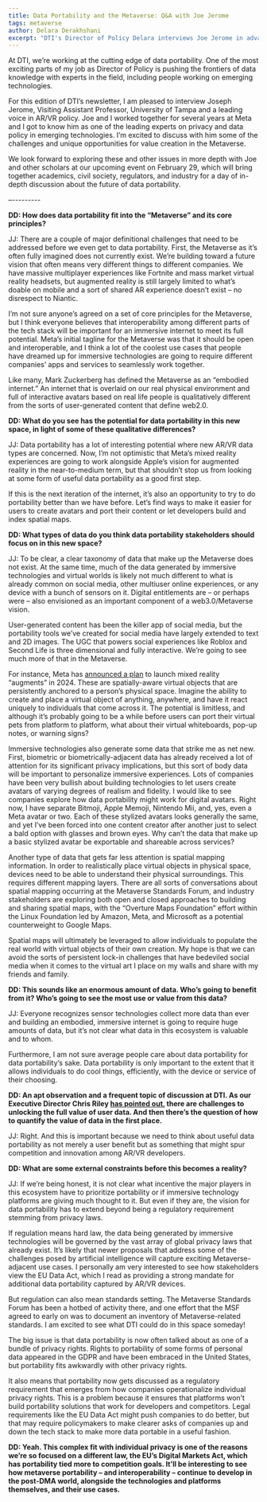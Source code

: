```yaml
---
title: Data Portability and the Metaverse: Q&A with Joe Jerome
tags: metaverse
author: Delara Derakhshani
excerpt: "DTI's Director of Policy Delara interviews Joe Jerome in advance of DTI's future event showcasing Joe and other scholars writing on portability."
---
```


At DTI, we’re working at the cutting edge of data portability. One of the most exciting parts of my job as Director of Policy is pushing the frontiers of data knowledge with experts in the field, including people working on emerging technologies.

For this edition of DTI’s newsletter, I am pleased to interview Joseph Jerome, Visiting Assistant Professor, University of Tampa and a leading voice in AR/VR policy. Joe and I worked together for several years at Meta and I got to know him as one of the leading experts on privacy and data policy in emerging technologies. I’m excited to discuss with him some of the challenges and unique opportunities for value creation in the Metaverse.

We look forward to exploring these and other issues in more depth with Joe and other scholars at our upcoming event on February 29, which will bring together academics, civil society, regulators, and industry for a day of in-depth discussion about the future of data portability.

–---------

**DD: How does data portability fit into the “Metaverse” and its core principles?**

JJ: There are a couple of major definitional challenges that need to be addressed before we even get to data portability. First, the Metaverse as it’s often fully imagined does not currently exist. We’re building toward a future vision that often means very different things to different companies. We have massive multiplayer experiences like Fortnite and mass market virtual reality headsets, but augmented reality is still largely limited to what’s doable on mobile and a sort of shared AR experience doesn’t exist – no disrespect to Niantic. 

I’m not sure anyone’s agreed on a set of core principles for the Metaverse, but I think everyone believes that interoperability among different parts of the tech stack will be important for an immersive internet to meet its full potential. Meta’s initial tagline for the Metaverse was that it should be open and interoperable, and I think a lot of the coolest use cases that people have dreamed up for immersive technologies are going to require different companies’ apps and services to seamlessly work together. 

Like many, Mark Zuckerberg has defined the Metaverse as an “embodied internet.” An internet that is overlaid on our real physical environment and full of interactive avatars based on real life people is qualitatively different from the sorts of user-generated content that define web2.0. 

**DD: What do you see has the potential for data portability in this new space, in light of some of these qualitative differences?**

JJ: Data portability has a lot of interesting potential where new AR/VR data types are concerned. Now, I’m not optimistic that Meta’s mixed reality experiences are going to work alongside Apple’s vision for augmented reality in the near-to-medium term, but that shouldn’t stop us from looking at some form of useful data portability as a good first step. 

If this is the next iteration of the internet, it’s also an opportunity to try to do portability better than we have before. Let’s find ways to make it easier for users to create avatars and port their content or let developers build and index spatial maps.

**DD: What types of data do you think data portability stakeholders should focus on in this new space?**

JJ: To be clear, a clear taxonomy of data that make up the Metaverse does not exist. At the same time, much of the data generated by immersive technologies and virtual worlds is likely not much different to what is already common on social media, other multiuser online experiences, or any device with a bunch of sensors on it. Digital entitlements are – or perhaps were – also envisioned as an important component of a web3.0/Metaverse vision. 

User-generated content has been the killer app of social media, but the portability tools we’ve created for social media have largely extended to text and 2D images. The UGC that powers social experiences like Roblox and Second Life is three dimensional and fully interactive. We’re going to see much more of that in the Metaverse. 

For instance, Meta has [announced a plan](https://www.uploadvr.com/quest-3-augments/) to launch mixed reality “augments” in 2024. These are spatially-aware virtual objects that are persistently anchored to a person’s physical space. Imagine the ability to create and place a virtual object of anything, anywhere, and have it react uniquely to individuals that come across it. The potential is limitless, and although it’s probably going to be a while before users can port their virtual pets from platform to platform, what about their virtual whiteboards, pop-up notes, or warning signs?

Immersive technologies also generate some data that strike me as net new. First, biometric or biometrically-adjacent data has already received a lot of attention for its significant privacy implications, but this sort of body data will be important to personalize immersive experiences. Lots of companies have been very bullish about building technologies to let users create avatars of varying degrees of realism and fidelity. I would like to see companies explore how data portability might work for digital avatars. Right now, I have separate Bitmoji, Apple Memoji, Nintendo Mii, and, yes, even a Meta avatar or two. Each of these stylized avatars looks generally the same, and yet I’ve been forced into one content creator after another just to select a bald option with glasses and brown eyes. Why can’t the data that make up a basic stylized avatar be exportable and shareable across services? 

Another type of data that gets far less attention is spatial mapping information. In order to realistically place virtual objects in physical space, devices need to be able to understand their physical surroundings. This requires different mapping layers. There are all sorts of conversations about spatial mapping occurring at the Metaverse Standards Forum, and industry stakeholders are exploring both open and closed approaches to building and sharing spatial maps, with the “Overture Maps Foundation” effort within the Linux Foundation led by Amazon, Meta, and Microsoft as a potential counterweight to Google Maps.

Spatial maps will ultimately be leveraged to allow individuals to populate the real world with virtual objects of their own creation. My hope is that we can avoid the sorts of persistent lock-in challenges that have bedeviled social media when it comes to the virtual art I place on my walls and share with my friends and family.

**DD: This sounds like an enormous amount of data. Who’s going to benefit from it? Who’s going to see the most use or value from this data?**

JJ: Everyone recognizes sensor technologies collect more data than ever and building an embodied, immersive internet is going to require huge amounts of data, but it’s not clear what data in this ecosystem is valuable and to whom. 

Furthermore, I am not sure average people care about data portability for data portability’s sake. Data portability is only important to the extent that it allows individuals to do cool things, efficiently, with the device or service of their choosing. 

**DD: An apt observation and a frequent topic of discussion at DTI. As our Executive Director Chris Riley [has pointed out](https://dtinit.org/blog/2023/07/01/measure-the-value), there are challenges to unlocking the full value of user data. And then there’s the question of how to quantify the value of data in the first place.**

JJ: Right. And this is important because we need to think about useful data portability as not merely a user benefit but as something that might spur competition and innovation among AR/VR developers.

**DD: What are some external constraints before this becomes a reality?**

JJ: If we’re being honest, it is not clear what incentive the major players in this ecosystem have to prioritize portability or if immersive technology platforms are giving much thought to it. But even if they are, the vision for data portability has to extend beyond being a regulatory requirement stemming from privacy laws. 

If regulation means hard law, the data being generated by immersive technologies will be governed by the vast array of global privacy laws that already exist. It’s likely that newer proposals that address some of the challenges posed by artificial intelligence will capture exciting Metaverse-adjacent use cases. I personally am very interested to see how stakeholders view the EU Data Act, which I read as providing a strong mandate for additional data portability captured by AR/VR devices. 

But regulation can also mean standards setting. The Metaverse Standards Forum has been a hotbed of activity there, and one effort that the MSF agreed to early on was to document an inventory of Metaverse-related standards. I am excited to see what DTI could do in this space someday!

The big issue is that data portability is now often talked about as one of a bundle of privacy rights. Rights to portability of some forms of personal data appeared in the GDPR and have been embraced in the United States, but portability fits awkwardly with other privacy rights. 

It also means that portability now gets discussed as a regulatory requirement that emerges from how companies operationalize individual privacy rights. This is a problem because it ensures that platforms won’t build portability solutions that work for developers and competitors. Legal requirements like the EU Data Act might push companies to do better, but that may require policymakers to make clearer asks of companies up and down the tech stack to make more data portable in a useful fashion.  

**DD: Yeah. This complex fit with individual privacy is one of the reasons we’re so focused on a different law, the EU’s Digital Markets Act, which has portability tied more to competition goals. It’ll be interesting to see how metaverse portability – and interoperability – continue to develop in the post-DMA world, alongside the technologies and platforms themselves, and their use cases.**
